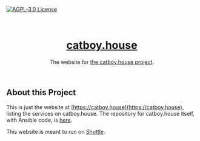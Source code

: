 [![AGPL-3.0 License](https://img.shields.io/github/license/yuri-becker/catboy-house-web?style=for-the-badge&logo=gnu&logoColor=white&color=%23A42E2B )](https://github.com/yuri-becker/catboy-house-web/blob/main/LICENSE.md)

<br />
<div align="center">

  <h1 align="center"><strong><a href="https://catboy.house">catboy.house</a></strong></h1>

  <p align="center">
    The website for <a href="https://github.com/yuri-becker/catboy-house">the catboy.house project</a>.
  </p>
</div>
<br/>

## About this Project

This is just the website at [https://catboy.house](https://catboy.house), listing the services on catboy.house. The repository for catboy.house itself, with Ansible code, is [here](https://github.com/yuri-becker/catboy-house).

This website is meant to run on [Shuttle](https://www.shuttle.dev/). 